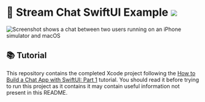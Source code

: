 # 💬 Stream Chat SwiftUI Example [![](https://img.shields.io/twitter/url?url=https%3A%2F%2Fgithub.com%2FGetStream%2Fsign-in-with-apple-swift-example)](https://twitter.com/intent/tweet?text=Want%20to%20implement%20chat%20with%20SwiftUI%20for%20iOS%20and%20macOS%3F%20Learn%20how%3A&url=https%3A%2F%2Fgithub.com%2FGetStream%2Fstream-chat-swiftui-example)

![Screenshot shows a chat between two users running on an iPhone simulator and macOS](https://dev-to-uploads.s3.amazonaws.com/i/9kboc27gurw94f6ndinp.png)

## 📚 Tutorial

This repository contains the completed Xcode project following the [How to Build a Chat App with SwiftUI: Part 1](https://getstream.io/blog/chat-app-swiftui-part1/) tutorial. You should read it before trying to run this project as it contains it may contain useful information not present in this README.
